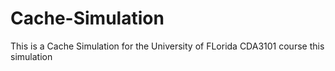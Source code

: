 # Cache-Simulation
This is a Cache Simulation for the University of FLorida CDA3101 course
this simulation
